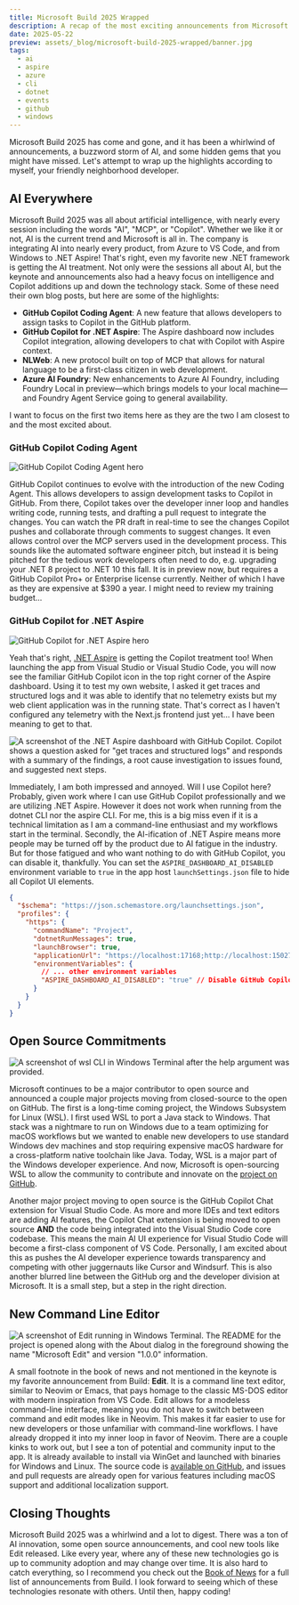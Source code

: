 ```yaml
---
title: Microsoft Build 2025 Wrapped
description: A recap of the most exciting announcements from Microsoft Build 2025 according to your friendly neighborhood developer.
date: 2025-05-22
preview: assets/_blog/microsoft-build-2025-wrapped/banner.jpg
tags:
  - ai
  - aspire
  - azure
  - cli
  - dotnet
  - events
  - github
  - windows
---
```


Microsoft Build 2025 has come and gone, and it has been a whirlwind of announcements, a buzzword storm of AI, and some hidden gems that you might have missed. Let's attempt to wrap up the highlights according to myself, your friendly neighborhood developer.

## AI Everywhere

Microsoft Build 2025 was all about artificial intelligence, with nearly every session including the words "AI", "MCP", or "Copilot". Whether we like it or not, AI is the current trend and Microsoft is all in. The company is integrating AI into nearly every product, from Azure to VS Code, and from Windows to .NET Aspire! That's right, even my favorite new .NET framework is getting the AI treatment. Not only were the sessions all about AI, but the keynote and announcements also had a heavy focus on intelligence and Copilot additions up and down the technology stack. Some of these need their own blog posts, but here are some of the highlights:

- **GitHub Copilot Coding Agent**: A new feature that allows developers to assign tasks to Copilot in the GitHub platform.
- **GitHub Copilot for .NET Aspire**: The Aspire dashboard now includes Copilot integration, allowing developers to chat with Copilot with Aspire context.
- **NLWeb**: A new protocol built on top of MCP that allows for natural language to be a first-class citizen in web development.
- **Azure AI Foundry**: New enhancements to Azure AI Foundry, including Foundry Local in preview—which brings models to your local machine—and Foundry Agent Service going to general availability.

I want to focus on the first two items here as they are the two I am closest to and the most excited about.

### GitHub Copilot Coding Agent

![GitHub Copilot Coding Agent hero](/assets/_blog/microsoft-build-2025-wrapped/copilot_coding_agent.jpg)

GitHub Copilot continues to evolve with the introduction of the new Coding Agent. This allows developers to assign development tasks to Copilot in GitHub. From there, Copilot takes over the developer inner loop and handles writing code, running tests, and drafting a pull request to integrate the changes. You can watch the PR draft in real-time to see the changes Copilot pushes and collaborate through comments to suggest changes. It even allows control over the MCP servers used in the development process. This sounds like the automated software engineer pitch, but instead it is being pitched for the tedious work developers often need to do, e.g. upgrading your .NET 8 project to .NET 10 this fall. It is in preview now, but requires a GitHub Copilot Pro+ or Enterprise license currently. Neither of which I have as they are expensive at $390 a year. I might need to review my training budget...

### GitHub Copilot for .NET Aspire

![GitHub Copilot for .NET Aspire hero](/assets/_blog/microsoft-build-2025-wrapped/copilot_dotnet_aspire.jpg)

Yeah that's right, [.NET Aspire](https://victorfrye.com/blog/posts/hello-aspire-breaking-down-key-features) is getting the Copilot treatment too! When launching the app from Visual Studio or Visual Studio Code, you will now see the familiar GitHub Copilot icon in the top right corner of the Aspire dashboard. Using it to test my own website, I asked it get traces and structured logs and it was able to identify that no telemetry exists but my web client application was in the running state. That's correct as I haven't configured any telemetry with the Next.js frontend just yet... I have been meaning to get to that.

![A screenshot of the .NET Aspire dashboard with GitHub Copilot. Copilot shows a question asked for "get traces and structured logs" and responds with a summary of the findings, a root cause investigation to issues found, and suggested next steps.](/assets/_blog/microsoft-build-2025-wrapped/aspire_dashboard_copilot.png)

Immediately, I am both impressed and annoyed. Will I use Copilot here? Probably, given work where I can use GitHub Copilot professionally and we are utilizing .NET Aspire. However it does not work when running from the dotnet CLI nor the aspire CLI. For me, this is a big miss even if it is a technical limitation as I am a command-line enthusiast and my workflows start in the terminal. Secondly, the AI-ification of .NET Aspire means more people may be turned off by the product due to AI fatigue in the industry. But for those fatigued and who want nothing to do with GitHub Copilot, you can disable it, thankfully. You can set the `ASPIRE_DASHBOARD_AI_DISABLED` environment variable to `true` in the app host `launchSettings.json` file to hide all Copilot UI elements.

```json
{
  "$schema": "https://json.schemastore.org/launchsettings.json",
  "profiles": {
    "https": {
      "commandName": "Project",
      "dotnetRunMessages": true,
      "launchBrowser": true,
      "applicationUrl": "https://localhost:17168;http://localhost:15027",
      "environmentVariables": {
        // ... other environment variables
        "ASPIRE_DASHBOARD_AI_DISABLED": "true" // Disable GitHub Copilot in Aspire
      }
    }
  }
}
```

## Open Source Commitments

![A screenshot of wsl CLI in Windows Terminal after the help argument was provided.](/assets/_blog/microsoft-build-2025-wrapped/wsl_cli.png)

Microsoft continues to be a major contributor to open source and announced a couple major projects moving from closed-source to the open on GitHub. The first is a long-time coming project, the Windows Subsystem for Linux (WSL). I first used WSL to port a Java stack to Windows. That stack was a nightmare to run on Windows due to a team optimizing for macOS workflows but we wanted to enable new developers to use standard Windows dev machines and stop requiring expensive macOS hardware for a cross-platform native toolchain like Java. Today, WSL is a major part of the Windows developer experience. And now, Microsoft is open-sourcing WSL to allow the community to contribute and innovate on the [project on GitHub](https://github.com/microsoft/wsl).

Another major project moving to open source is the GitHub Copilot Chat extension for Visual Studio Code. As more and more IDEs and text editors are adding AI features, the Copilot Chat extension is being moved to open source **AND** the code being integrated into the Visual Studio Code core codebase. This means the main AI UI experience for Visual Studio Code will become a first-class component of VS Code. Personally, I am excited about this as pushes the AI developer experience towards transparency and competing with other juggernauts like Cursor and Windsurf. This is also another blurred line between the GitHub org and the developer division at Microsoft. It is a small step, but a step in the right direction.

## New Command Line Editor

![A screenshot of Edit running in Windows Terminal. The README for the project is opened along with the About dialog in the foreground showing the name "Microsoft Edit" and version "1.0.0" information.](/assets/_blog/microsoft-build-2025-wrapped/edit_about.png)

A small footnote in the book of news and not mentioned in the keynote is my favorite announcement from Build: **Edit**. It is a command line text editor, similar to Neovim or Emacs, that pays homage to the classic MS-DOS editor with modern inspiration from VS Code. Edit allows for a modeless command-line interface, meaning you do not have to switch between command and edit modes like in Neovim. This makes it far easier to use for new developers or those unfamiliar with command-line workflows. I have already dropped it into my inner loop in favor of Neovim. There are a couple kinks to work out, but I see a ton of potential and community input to the app. It is already available to install via WinGet and launched with binaries for Windows and Linux. The source code is [available on GitHub](https://github.com/microsoft/edit), and issues and pull requests are already open for various features including macOS support and additional localization support.

## Closing Thoughts

Microsoft Build 2025 was a whirlwind and a lot to digest. There was a ton of AI innovation, some open source announcements, and cool new tools like Edit released. Like every year, where any of these new technologies go is up to community adoption and may change over time. It is also hard to catch everything, so I recommend you check out the [Book of News](https://news.microsoft.com/build-2025-book-of-news/) for a full list of announcements from Build. I look forward to seeing which of these technologies resonate with others. Until then, happy coding!
